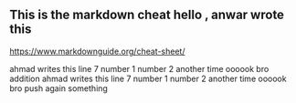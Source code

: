 ## This is the markdown cheat hello , anwar wrote this

https://www.markdownguide.org/cheat-sheet/

ahmad writes this line 7 number 1 number 2 another time oooook bro addition
ahmad writes this line 7 number 1 number 2 another time oooook bro push again something
